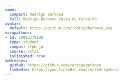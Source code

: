 ```yaml
---
name:
  compact: Rodrigo Barbosa
  full: Rodrigo Barbosa Costa de Carvalho
avatar:
  default: https://github.com/rodrigobarbosa.png
occupations:
- id: 20062370108
  type: student
  campus: ifpb-jp
  course: cstsi
  isFinished: true
addresses:
  github: https://github.com/rodrigobarbosa
  linkedin: https://www.linkedin.com/in/rodrigobcc/
---
```

